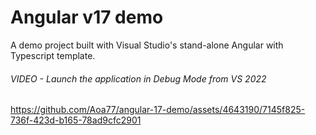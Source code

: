 # Angular v17 demo
A demo project built with Visual Studio's stand-alone Angular with Typescript template.

###### VIDEO - Launch the application in Debug Mode from VS 2022
https://github.com/Aoa77/angular-17-demo/assets/4643190/7145f825-736f-423d-b165-78ad9cfc2901

